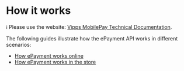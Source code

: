 <!-- START_METADATA
---
title: How ePayment works
sidebar_label: How it works
sidebar_position: 5
pagination_next: null
pagination_prev: null
---
END_METADATA -->

# How it works

<!-- START_COMMENT -->

ℹ️ Please use the website:
[Vipps MobilePay Technical Documentation](https://developer.vippsmobilepay.com/docs/APIs/epayment-api).

<!-- END_COMMENT -->

The following guides illustrate how the ePayment API works in different scenarios:

* [How ePayment works online](vipps-epayment-api-how-it-works-online.md)
* [How ePayment works in the store](vipps-epayment-api-how-it-works-in-store.md)
